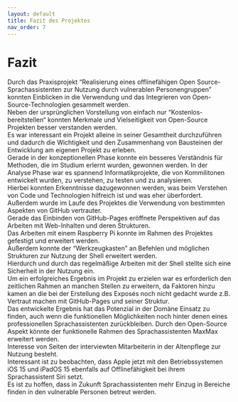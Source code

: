 ```yaml
---
layout: default
title: Fazit des Projektes
nav_order: 7
---
```



# Fazit
Durch das Praxisprojekt “Realisierung eines offlinefähigen Open Source-Sprachassistenten zur Nutzung durch vulnerablen Personengruppen” konnten Einblicken in die Verwendung und das Integrieren von Open-Source-Technologien gesammelt werden. <br/> Neben der ursprünglichen Vorstellung von einfach nur “Kostenlos-bereitstellen“ konnten Merkmale und Vielseitigkeit von Open-Source Projekten besser verstanden werden. <br/> Es war interessant ein Projekt alleine in seiner Gesamtheit durchzuführen und dadurch die Wichtigkeit und den Zusammenhang von Bausteinen der Entwicklung am eigenen Projekt zu erleben. <br/> Gerade in der konzeptionellen Phase konnte ein besseres Verständnis für Methoden, die im Studium erlernt wurden, gewonnen werden. In der Analyse Phase war es spannend Informatikprojekte, die von Kommilitonen entwickelt wurden, zu verstehen, zu testen und zu analysieren. <br/> Hierbei konnten Erkenntnisse dazugewonnen werden, was beim Verstehen von Code und Technologien hilfreich ist und was eher überfordert. <br/>
Außerdem wurde im Laufe des Projektes die Verwendung von bestimmten Aspekten von GitHub vertrauter. <br/>
Gerade das Einbinden von GitHub-Pages eröffnete Perspektiven auf das Arbeiten mit Web-Inhalten und deren Strukturen. <br/> Das Arbeiten mit einem Raspberry Pi konnte im Rahmen des Projektes gefestigt und erweitert werden. <br/> Außerdem konnte der “Werkzeugkasten” an Befehlen und möglichen Strukturen zur Nutzung der Shell erweitert werden. <br/> Hierdurch und durch das regelmäßige Arbeiten mit der Shell stellte sich eine Sicherheit in der Nutzung ein. <br/> Um ein erfolgreiches Ergebnis im Projekt zu erzielen war es erforderlich den zeitlichen Rahmen an manchen Stellen zu erweitern, da Faktoren hinzu kamen an die bei der Erstellung des Exposés noch nicht gedacht wurde z.B. Vertraut machen mit GitHub-Pages und seiner Struktur. <br/>
Das entwickelte Ergebnis hat das Potenzial in der Domäne Einsatz zu finden, auch wenn die funktionellen Möglichkeiten noch hinter denen eines professionellen Sprachassistenten zurückbleiben. Durch den Open-Source Aspekt könnte der funktionelle Rahmen des Sprachassistenten MaxMax erweitert werden. <br/>
Interesse von Seiten der interviewten Mitarbeiterin in der Altenpflege zur Nutzung besteht. <br/>
Interessant ist zu beobachten, dass Apple jetzt mit den Betriebssystemen iOS 15 und iPadOS 15 ebenfalls auf Offlinefähigkeit bei ihrem Sprachassistent Siri setzt. <br/>
Es ist zu hoffen, dass in Zukunft Sprachassistenten mehr Einzug in Bereiche finden in den vulnerable Personen betreut werden. 




